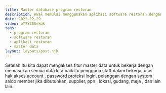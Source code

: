 ```yaml
---
title: Master database program restoran
description: Awal memulai menggunakan aplikasi software restoran dengan masterdata untuk memasukan database resto cafe rumah makan.
date: 2022-12-29
video: oT7Y3SUekdk
tags:
  - program restoran
  - software restoran
  - aplikasi restoran
  - master data
layout: layouts/post.njk
---
```


Setelah itu kita dapat mengakses fitur master data untuk bekerja dengan memasukan semua data kita baik itu pengguna staff dalam bekerja, user hak akses account , password proteksi login, pelanggan dengan system saldo member jika dibutuhkan, supplier, ppn , lokasi, gudang, meja , dan lain lain.
